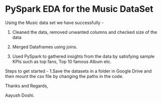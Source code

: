 # PySpark EDA for the Music DataSet

Using the Music data set we have successfully -
1. Cleaned the data, removed unwanted columns and checked size of the data

2. Merged Dataframes using joins.

3. Used PySpark to gathered insights from the data by satisfying sample KPIs such as top fans, Top 10 famous Album etc.

Steps to get started - 
1.Save the datasets in a folder in Google Drive and then mount the csv file by changing the paths in the code.


Thanks and Regards,

Aayush Doshi.

